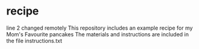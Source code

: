# recipe
line 2 changed remotely
This repository includes an example recipe for my Mom's Favourite pancakes
The materials and instructions are included in the file instructions.txt
